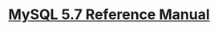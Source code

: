 # [MySQL 5.7 Reference Manual](https://dev.mysql.com/doc/refman/5.7/en/mysqldump.html#option_mysqldump_port)
